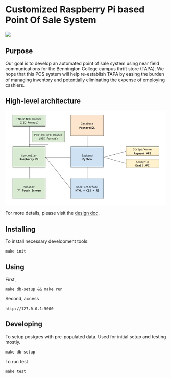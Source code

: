 # Customized Raspberry Pi based Point Of Sale System 

![](demo.gif)

## Purpose

Our goal is to develop an automated point of sale system using near field communications for the Bennington College campus thrift store (TAPA).
We hope that this POS system will help re-establish TAPA by easing the burden of managing inventory and potentially eliminating the expense of employing cashiers.

## High-level architecture

![](architecture.jpg)

For more details, please visit the [design
doc](https://docs.google.com/document/d/1uPikHsPxjA35MsOq9hkEmXJNQbgH-Svp_8UPdOPB1fI/edit?usp=sharing).

## Installing

To install necessary development tools:
```
make init
```

## Using

First,
```
make db-setup && make run
```

Second, access
```
http://127.0.0.1:5000
```

## Developing

To setup postgres with pre-populated data. Used for initial setup and testing
mostly.
```
make db-setup
```

To run test
```
make test
```
